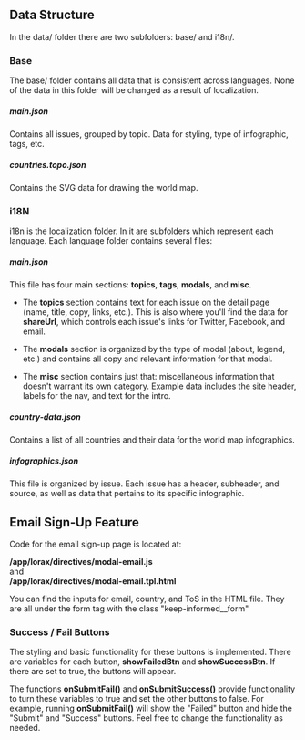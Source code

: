 ## Data Structure

In the data/ folder there are two subfolders: base/ and i18n/.

### Base

The base/ folder contains all data that is consistent across languages. None of the data in this folder will be changed as a result of localization.

##### main.json
Contains all issues, grouped by topic. Data for styling, type of infographic, tags, etc.

##### countries.topo.json
Contains the SVG data for drawing the world map.

### i18N

i18n is the localization folder. In it are subfolders which represent each language. Each language folder contains several files:

##### main.json
This file has four main sections: **topics**, **tags**, **modals**, and **misc**. <br>

* The **topics** section contains text for each issue on the detail page (name, title, copy, links, etc.). This is also where you'll find the data for **shareUrl**, which controls each issue's links for Twitter, Facebook, and email.

* The **modals** section is organized by the type of modal (about, legend, etc.) and contains all copy and relevant information for that modal.

* The **misc** section contains just that: miscellaneous information that doesn't warrant its own category. Example data includes the site header, labels for the nav, and text for the intro.

##### country-data.json

Contains a list of all countries and their data for the world map infographics.

##### infographics.json

This file is organized by issue. Each issue has a header, subheader, and source, as well as data that pertains to its specific infographic.

## Email Sign-Up Feature

Code for the email sign-up page is located at:

**/app/lorax/directives/modal-email.js**<br>
and <br>
**/app/lorax/directives/modal-email.tpl.html**<br/>

You can find the inputs for email, country, and ToS in the HTML file. They are all under the form tag with the class "keep-informed__form"

### Success / Fail Buttons
The styling and basic functionality for these buttons is implemented. There are variables for each button, **showFailedBtn** and **showSuccessBtn**. If there are set to true, the buttons will appear.<br>

The functions **onSubmitFail()** and **onSubmitSuccess()** provide functionality to turn these variables to true and set the other buttons to false. For example, running **onSubmitFail()** will show the "Failed" button and hide the "Submit" and "Success" buttons. Feel free to change the functionality as needed.
